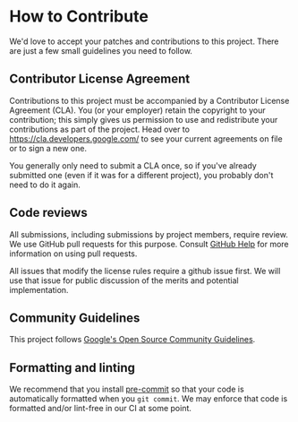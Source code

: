 # How to Contribute

We'd love to accept your patches and contributions to this project. There are
just a few small guidelines you need to follow.

## Contributor License Agreement

Contributions to this project must be accompanied by a Contributor License
Agreement (CLA). You (or your employer) retain the copyright to your
contribution; this simply gives us permission to use and redistribute your
contributions as part of the project. Head over to
<https://cla.developers.google.com/> to see your current agreements on file or
to sign a new one.

You generally only need to submit a CLA once, so if you've already submitted one
(even if it was for a different project), you probably don't need to do it
again.

## Code reviews

All submissions, including submissions by project members, require review. We
use GitHub pull requests for this purpose. Consult
[GitHub Help](https://help.github.com/articles/about-pull-requests/) for more
information on using pull requests.

All issues that modify the license rules require a github issue first. We
will use that issue for public discussion of the merits and potential
implementation.

## Community Guidelines

This project follows
[Google's Open Source Community Guidelines](https://opensource.google/conduct/).

## Formatting and linting

We recommend that you install [pre-commit](https://pre-commit.com) so that your code is automatically
formatted when you `git commit`.
We may enforce that code is formatted and/or lint-free in our CI at some point.
